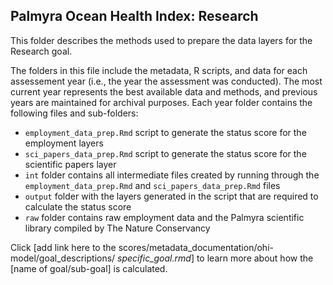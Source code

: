 ## Palmyra Ocean Health Index: Research 

This folder describes the methods used to prepare the data layers for the Research goal. 


The folders in this file include the metadata, R scripts, and data for each assessement year (i.e., the year the assessment was conducted). The most current year represents the best available data and methods, and previous years are maintained for archival purposes. Each year folder contains the following files and sub-folders:     

- `employment_data_prep.Rmd` script to generate the status score for the employment layers   
- `sci_papers_data_prep.Rmd` script to generate the status score for the scientific papers layer   
- `int` folder contains all intermediate files created by running through the `employment_data_prep.Rmd` and `sci_papers_data_prep.Rmd` files    
- `output` folder with the layers generated in the script that are required to calculate the status score    
- `raw` folder contains raw employment data and the Palmyra scientific library compiled by The Nature Conservancy   

Click [add link here to the scores/metadata_documentation/ohi-model/goal_descriptions/ *specific_goal.rmd*] to learn more about how the [name of goal/sub-goal] is calculated. 





